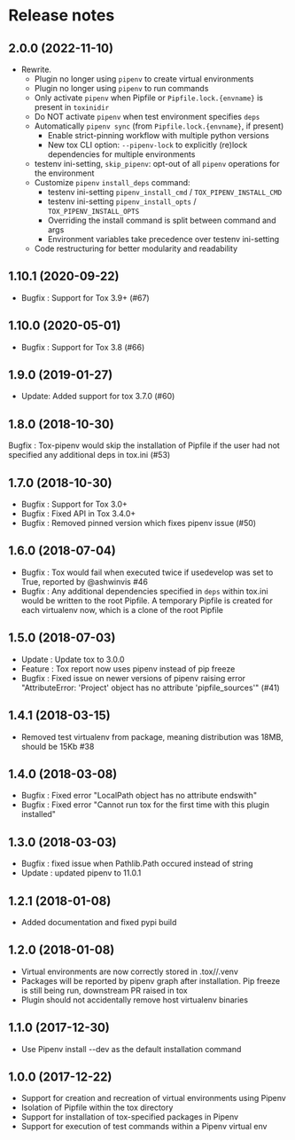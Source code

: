 # Release notes

## 2.0.0 (2022-11-10)

* Rewrite.
  * Plugin no longer using `pipenv` to create virtual environments
  * Plugin no longer using `pipenv` to run commands
  * Only activate `pipenv` when Pipfile or `Pipfile.lock.{envname}` is present in `toxinidir`
  * Do NOT activate `pipenv` when test environment specifies `deps`
  * Automatically `pipenv sync` (from `Pipfile.lock.{envname}`, if present)
    * Enable strict-pinning workflow with multiple python versions
    * New tox CLI option: `--pipenv-lock` to explicitly (re)lock dependencies for multiple environments
  * testenv ini-setting, `skip_pipenv`: opt-out of all `pipenv` operations for the environment
  * Customize `pipenv` `install_deps` command:
    * testenv ini-setting `pipenv_install_cmd` / `TOX_PIPENV_INSTALL_CMD`
    * testenv ini-setting `pipenv_install_opts` / `TOX_PIPENV_INSTALL_OPTS`
    * Overriding the install command is split between command and args
    * Environment variables take precedence over testenv ini-setting
  * Code restructuring for better modularity and readability

## 1.10.1 (2020-09-22)

* Bugfix : Support for Tox 3.9+ (#67)

## 1.10.0 (2020-05-01)

* Bugfix : Support for Tox 3.8 (#66)

## 1.9.0 (2019-01-27)

* Update: Added support for tox 3.7.0 (#60)

## 1.8.0 (2018-10-30)

Bugfix : Tox-pipenv would skip the installation of Pipfile if the user had not specified any additional deps in tox.ini (#53)

## 1.7.0 (2018-10-30)

* Bugfix : Support for Tox 3.0+
* Bugfix : Fixed API in Tox 3.4.0+
* Bugfix : Removed pinned version which fixes pipenv issue (#50)

## 1.6.0 (2018-07-04)

* Bugfix : Tox would fail when executed twice if usedevelop was set to True, reported by @ashwinvis #46
* Bugfix : Any additional dependencies specified in `deps` within tox.ini would be written to the root Pipfile. A temporary Pipfile is created
    for each virtualenv now, which is a clone of the root Pipfile

## 1.5.0 (2018-07-03)

* Update : Update tox to 3.0.0
* Feature : Tox report now uses pipenv instead of pip freeze
* Bugfix : Fixed issue on newer versions of pipenv raising error "AttributeError: 'Project' object has no attribute 'pipfile_sources'" (#41)

## 1.4.1 (2018-03-15)

* Removed test virtualenv from package, meaning distribution was 18MB, should be 15Kb #38

## 1.4.0 (2018-03-08)

* Bugfix : Fixed error "LocalPath object has no attribute endswith"
* Bugfix : Fixed error "Cannot run tox for the first time with this plugin installed"

## 1.3.0 (2018-03-03)

* Bugfix : fixed issue when Pathlib.Path occured instead of string
* Update : updated pipenv to 11.0.1

## 1.2.1 (2018-01-08)

* Added documentation and fixed pypi build

## 1.2.0 (2018-01-08)

* Virtual environments are now correctly stored in .tox/<pyver>/.venv
* Packages will be reported by pipenv graph after installation. Pip freeze is still being run, downstream PR raised in tox
* Plugin should not accidentally remove host virtualenv binaries

## 1.1.0 (2017-12-30)

* Use Pipenv install --dev as the default installation command

## 1.0.0 (2017-12-22)

* Support for creation and recreation of virtual environments using Pipenv
* Isolation of Pipfile within the tox directory
* Support for installation of tox-specified packages in Pipenv
* Support for execution of test commands within a Pipenv virtual env
